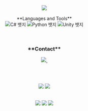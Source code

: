 <div align="center">
  <img src="https://capsule-render.vercel.app/api?type=waving&color=0:ed9d0b,100:f94001&height=240&section=header&text=Make%20and%20Play%20Game!&fontSize=32&animation=fadeIn&fontAlignY=40&fontColor=ffffff"/>
<br>
<br>
<div align="center">
  **Languages and Tools**
  <div class="badge-container">
    <img src="https://img.shields.io/badge/C%23-239120?style=for-the-badge&logo=c-sharp&logoColor=white" alt="C# 뱃지">
    <img src="https://img.shields.io/badge/Python-3776AB?style=for-the-badge&logo=python&logoColor=white" alt="Python 뱃지">
    <img src="https://img.shields.io/badge/Unity-000000?style=for-the-badge&logo=unity&logoColor=white" alt="Unity 뱃지">
  </div>
</div>
<br>
<br>
<div align="center">

<h3 align="center">**Contact**</h3>
<div align="center">
  </a>
  <a href="mailto:jiwoo5967@gmail.com">
    <img
      src="https://img.shields.io/badge/jiwoo5967@gmail.com-D14836?style=for-the-badge&logo=gmail&logoColor=white"/>&nbsp
  </a>
</div>

##

<br>
<br>
<div align="center">
  <img src="https://github-readme-stats.vercel.app/api?username=18M-RFT36&show_icons=true&theme=synthwave">
  <img src="https://github-readme-stats.vercel.app/api/top-langs/?username=18M-RFT36&layout=compact&theme=synthwave">
<br>
<br>
<br>
<div align="center">
    <img src="https://github-profile-summary-cards.vercel.app/api/cards/profile-details?username=18M-RFT36&theme=radical" />
    <img src="http://github-profile-summary-cards.vercel.app/api/cards/repos-per-language?username=18M-RFT36&theme=radical&exclude={exclude}" />
    <img src="http://github-profile-summary-cards.vercel.app/api/cards/stats?username=18M-RFT36&theme=radical" />
</div>
<br>
<br>
